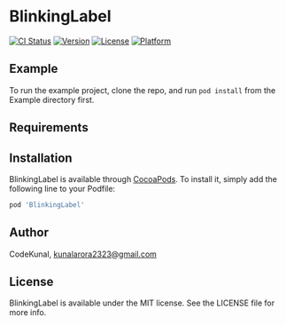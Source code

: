 # BlinkingLabel

[![CI Status](http://img.shields.io/travis/CodeKunal/BlinkingLabel.svg?style=flat)](https://travis-ci.org/CodeKunal/BlinkingLabel)
[![Version](https://img.shields.io/cocoapods/v/BlinkingLabel.svg?style=flat)](http://cocoapods.org/pods/BlinkingLabel)
[![License](https://img.shields.io/cocoapods/l/BlinkingLabel.svg?style=flat)](http://cocoapods.org/pods/BlinkingLabel)
[![Platform](https://img.shields.io/cocoapods/p/BlinkingLabel.svg?style=flat)](http://cocoapods.org/pods/BlinkingLabel)

## Example

To run the example project, clone the repo, and run `pod install` from the Example directory first.

## Requirements

## Installation

BlinkingLabel is available through [CocoaPods](http://cocoapods.org). To install
it, simply add the following line to your Podfile:

```ruby
pod 'BlinkingLabel'
```

## Author

CodeKunal, kunalarora2323@gmail.com

## License

BlinkingLabel is available under the MIT license. See the LICENSE file for more info.
